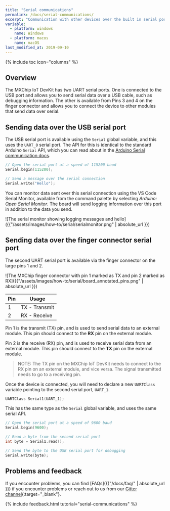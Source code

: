 ```yaml
---
title: "Serial communications"
permalink: /docs/serial-communications/
excerpt: "Communication with other devices over the built in serial ports."
variable:
  - platform: windows
    name: Windows
  - platform: macos
    name: macOS
last_modified_at: 2019-09-10
---
```


{% include toc icon="columns" %}

## Overview

The MXChip IoT DevKit has two UART serial ports. One is connected to the USB port and allows you to send serial data over a USB cable, such as debugging information. The other is available from Pins 3 and 4 on the finger connector and allows you to connect the device to other modules that send data over serial.

## Sending data over the USB serial port

The USB serial port is available using the `Serial` global variable, and this uses the `UART_0` serial port. The API for this is identical to the standard Arduino `Serial` API, which you can read about in the [Arduino Serial communication docs](https://www.arduino.cc/reference/en/language/functions/communication/serial/).

```c
// Open the serial port at a speed of 115200 baud
Serial.begin(115200);

// Send a message over the serial connection
Serial.write("Hello");
```

You can monitor data sent over this serial connection using the VS Code Serial Monitor, available from the command palette by selecting *Arduino: Open Serial Monitor*. The board will send logging information over this port in addition to the data you send.

![The serial monitor showing logging messages and hello]({{"/assets/images/how-to/serial/serialmonitor.png" | absolute_url }})

## Sending data over the finger connector serial port

The second UART serial port is available via the finger connector on the large pins 1 and 2.

![The MXChip finger connector with pin 1 marked as TX and pin 2 marked as RX]({{"/assets/images/how-to/serial/board_annotated_pins.png" | absolute_url }})

| Pin | Usage         |
| --- | ------------- |
| 1   | TX - Transmit |
| 2   | RX - Receive  |

Pin 1 is the transmit (TX) pin, and is used to send serial data to an external module. This pin should connect to the **RX** pin on the external module.

Pin 2 is the receive (RX) pin, and is used to receive serial data from an external module. This pin should connect to the **TX** pin on the external module.

> NOTE: The TX pin on the MXChip IoT DevKit needs to connect to the RX pin on an external module, and vice versa. The signal transmitted needs to go to a receiving pin.

Once the device is connected, you will need to declare a new `UARTClass` variable pointing to the second serial port, `UART_1`.

```c
UARTClass Serial1(UART_1);
```

This has the same type as the `Serial` global variable, and uses the same serial API.

```c
// Open the serial port at a speed of 9600 baud
Serial.begin(9600);

// Read a byte from the second serial port
int byte = Serial1.read();

// Send the byte to the USB serial port for debugging
Serial.write(byte);
```

## Problems and feedback

If you encounter problems, you can find [FAQs]({{"/docs/faq/" | absolute_url }}) if you encounter problems or reach out to us from our [Gitter channel](https://gitter.im/Microsoft/azure-iot-developer-kit){:target="_blank"}.

{% include feedback.html tutorial="serial-communications" %}
